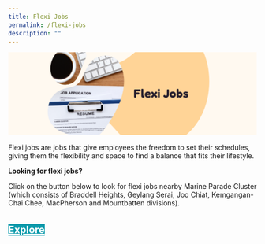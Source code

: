 ```yaml
---
title: Flexi Jobs
permalink: /flexi-jobs
description: ""
---
```

![](/images/Banners/Flexi%20Jobsv2.png)

Flexi jobs are jobs that give employees the freedom to set their schedules, giving them the flexibility and space to find a balance that fits their lifestyle.

<b>Looking for flexi jobs?</b>

Click on the button below to look for flexi jobs nearby Marine Parade Cluster (which consists of Braddell Heights, Geylang Serai, Joo Chiat, Kemgangan-Chai Chee, MacPherson and Mountbatten divisions).
<div style="padding: 20px 0 0 0">
	<a href="https://www.fastjobs.sg/singapore-jobs/en/bedok--geylang--marine-parade--paya-lebar--serangoon/all-categories-jobs/Flexi-Jobs-jobs-search" style="font-size:20px; width:35%; height:60px; background-color:#0899AA; color:white" class="bp-button"><b>Explore</b></a>
</div>